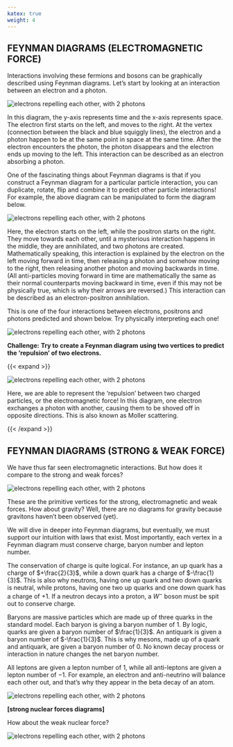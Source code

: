 ```yaml
---
katex: true
weight: 4
---
```


## **FEYNMAN DIAGRAMS** **(ELECTROMAGNETIC FORCE**) 

Interactions involving these fermions and bosons can be graphically described using Feynman diagrams. Let’s start by looking at an interaction between an electron and a photon. 

![electrons repelling each other, with 2 photons](/images/electron-absorbing-a-photon.png)

In this diagram, the y-axis represents time and the x-axis represents space. The electron first starts on the left, and moves to the right. At the vertex (connection between the black and blue squiggly lines), the electron and a photon happen to be at the same point in space at the same time. After the electron encounters the photon, the photon disappears and the electron ends up moving to the left. This interaction can be described as an electron absorbing a photon. 

One of the fascinating things about Feynman diagrams is that if you construct a Feynman diagram for a particular particle interaction, you can duplicate, rotate, flip and combine it to predict other particle interactions! For example, the above diagram can be manipulated to form the diagram below. 

![electrons repelling each other, with 2 photons](/images/electron-positron-annihilation.png)

Here, the electron starts on the left, while the positron starts on the right. They move towards each other, until a mysterious interaction happens in the middle, they are annihilated, and two photons are created. Mathematically speaking, this interaction is explained by the electron on the left moving forward in time, then releasing a photon and somehow moving to the right, then releasing another photon and moving backwards in time. (All anti-particles moving forward in time are mathematically the same as their normal counterparts moving backward in time, even if this may not be physically true, which is why their arrows are reversed.) This interaction can be described as an electron-positron annihilation. 

This is one of the four interactions between electrons, positrons and photons predicted and shown below. Try physically interpreting each one!

![electrons repelling each other, with 2 photons](/images/four-electrodynamic-interactions.png)

**C****hallenge****:** **Try to** **create a Feynman diagram** **using two vertices to predict the ‘repulsion’ of two electrons.** 

{{< expand >}}

![electrons repelling each other, with 2 photons](/images/repulsion-of-electrons.png)

Here, we are able to represent the ‘repulsion’ between two charged particles, or the electromagnetic force! In this diagram, one electron exchanges a photon with another, causing them to be shoved off in opposite directions. This is also known as Moller scattering.

{{< /expand >}}

## **FEYNMAN DIAGRAMS** **(STRONG & WEAK FORCE)** 

We have thus far seen electromagnetic interactions. But how does it compare to the strong and weak forces?

![electrons repelling each other, with 2 photons](/images/comparison-of-forces.png)

These are the primitive vertices for the strong, electromagnetic and weak forces. How about gravity? Well, there are no diagrams for gravity because gravitons haven’t been observed (yet). 

We will dive in deeper into Feynman diagrams, but eventually, we must support our intuition with laws that exist. Most importantly, each vertex in a Feynman diagram must conserve charge, baryon number and lepton number. 

The conservation of charge is quite logical. For instance, an up quark has a charge of $+\frac{2}{3}$, while a down quark has a charge of $-\frac{1}{3}$. This is also why neutrons, having one up quark and two down quarks is neutral, while protons, having one two up quarks and one down quark has a charge of $+1$. If a neutron decays into a proton, a $W^-$ boson must be spit out to conserve charge. 

Baryons are massive particles which are made up of three quarks in the standard model. Each baryon is giving a baryon number of $1$. By logic, quarks are given a baryon number of $\frac{1}{3}$. An antiquark is given a baryon number of $-\frac{1}{3}$. This is why mesons, made up of a quark and antiquark, are given a baryon number of $0$. No known decay process or interaction in nature changes the net baryon number. 

All leptons are given a lepton number of $1$, while all anti-leptons are given a lepton number of $-1$. For example, an electron and anti-neutrino will balance each other out, and that’s why they appear in the beta decay of an atom. 

![electrons repelling each other, with 2 photons](/images/complicated-diagram-with-gluons.png)

**[strong nuclear forces diagrams]** 

How about the weak nuclear force? 

![electrons repelling each other, with 2 photons](/images/weak-force-diagram.png)
